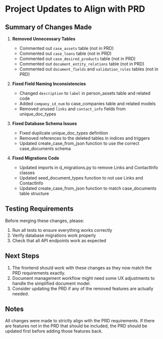 # Project Updates to Align with PRD

## Summary of Changes Made

1. **Removed Unnecessary Tables**
   - Commented out `case_assets` table (not in PRD)
   - Commented out `case_loans` table (not in PRD)
   - Commented out `case_desired_products` table (not in PRD)
   - Commented out `document_entity_relations` table (not in PRD)
   - Commented out `document_fields` and `validation_rules` tables (not in PRD)

2. **Fixed Field Naming Inconsistencies**
   - Changed `description` to `label` in person_assets table and related code
   - Added `company_id_num` to case_companies table and related models
   - Removed unused `links` and `contact_info` fields from unique_doc_types

3. **Fixed Database Schema Issues**
   - Fixed duplicate unique_doc_types definition
   - Removed references to the deleted tables in indices and triggers
   - Updated create_case_from_json function to use the correct case_documents schema

4. **Fixed Migrations Code**
   - Updated imports in d_migrations.py to remove Links and ContactInfo classes
   - Updated seed_document_types function to not use Links and ContactInfo
   - Updated create_case_from_json function to match case_documents table structure

## Testing Requirements

Before merging these changes, please:

1. Run all tests to ensure everything works correctly
2. Verify database migrations work properly
3. Check that all API endpoints work as expected

## Next Steps

1. The frontend should work with these changes as they now match the PRD requirements exactly.
2. Document management workflow might need some UX adjustments to handle the simplified document model.
3. Consider updating the PRD if any of the removed features are actually needed.

## Notes

All changes were made to strictly align with the PRD requirements. If there are features not in the PRD that should be included, the PRD should be updated first before adding those features back.
